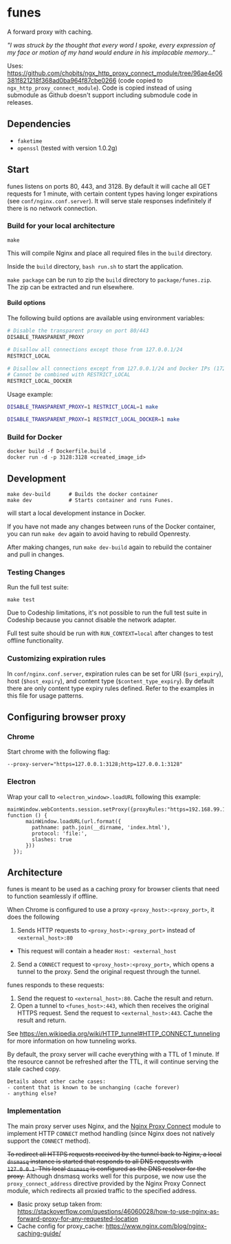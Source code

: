 # funes

A forward proxy with caching.

*"I was struck by the thought that every word I spoke, every expression of my face or motion of my hand would endure in his implacable memory..."*

Uses: https://github.com/chobits/ngx_http_proxy_connect_module/tree/96ae4e06381f821218f368ad0ba964f87cbe0266
(code copied to `ngx_http_proxy_connect_module`). Code is copied instead of using submodule as Github doesn't support including submodule code in releases.

## Dependencies

- `faketime`
- `openssl` (tested with version 1.0.2g)

## Start

funes listens on ports 80, 443, and 3128. By default it will cache all GET requests for 1 minute, with certain content types having longer expirations (see `conf/nginx.conf.server`). It will serve stale responses indefinitely if there is no network connection.

### Build for your local architecture

```
make
```

This will compile Nginx and place all required files in the `build` directory.

Inside the `build` directory, `bash run.sh` to start the application.

`make package` can be run to zip the `build` directory to `package/funes.zip`. The zip can be extracted and run elsewhere.


#### Build options

The following build options are available using environment variables:

```bash
# Disable the transparent proxy on port 80/443
DISABLE_TRANSPARENT_PROXY

# Disallow all connections except those from 127.0.0.1/24
RESTRICT_LOCAL

# Disallow all connections except from 127.0.0.1/24 and Docker IPs (172.18, 172.19, 172.21 prefixes)
# Cannot be combined with RESTRICT_LOCAL
RESTRICT_LOCAL_DOCKER
```

Usage example:
```bash
DISABLE_TRANSPARENT_PROXY=1 RESTRICT_LOCAL=1 make

DISABLE_TRANSPARENT_PROXY=1 RESTRICT_LOCAL_DOCKER=1 make
```

### Build for Docker

```
docker build -f Dockerfile.build .
docker run -d -p 3128:3128 <created_image_id>
```

## Development

```
make dev-build 		# Builds the docker container
make dev        	# Starts container and runs Funes.
```

will start a local development instance in Docker.

If you have not made any changes between runs of the Docker container, you can run `make dev` again to avoid having to rebuild Openresty.

After making changes, run `make dev-build` again to rebuild the container and pull in changes.

### Testing Changes

Run the full test suite:

```
make test
```

Due to Codeship limitations, it's not possible to run the full test suite in Codeship because you cannot disable the network adapter.

Full test suite should be run with `RUN_CONTEXT=local` after changes to test offline functionality.

### Customizing expiration rules

In `conf/nginx.conf.server`, expiration rules can be set for URI (`$uri_expiry`), host (`$host_expiry`), and content type (`$content_type_expiry`). By default there are only content type expiry rules defined. Refer to the examples in this file for usage patterns.

## Configuring browser proxy

### Chrome

Start chrome with the following flag:
```
--proxy-server="https=127.0.0.1:3128;http=127.0.0.1:3128"
```

### Electron

Wrap your call to `<electron_window>.loadURL` following this example:
```
mainWindow.webContents.session.setProxy({proxyRules:"https=192.168.99.100:3128;http=192.168.99.100:3128"}, function () {
      mainWindow.loadURL(url.format({
        pathname: path.join(__dirname, 'index.html'),
        protocol: 'file:',
        slashes: true
      }))
  });
```

## Architecture

funes is meant to be used as a caching proxy for browser clients that need to function seamlessly if offline.

When Chrome is configured to use a proxy `<proxy_host>:<proxy_port>`, it does the following
1. Sends HTTP requests to `<proxy_host>:<proxy_port>` instead of `<external_host>:80`
  - This request will contain a header `Host: <external_host`
2. Send a `CONNECT` request to `<proxy_host>:<proxy_port>`, which opens a tunnel to the proxy. Send the original request through the tunnel.

funes responds to these requests:
1. Send the request to `<external_host>:80`. Cache the result and return.
2. Open a tunnel to `<funes_host>:443`, which then receives the original HTTPS request. Send the request to `<external_host>:443`. Cache the result and return.

See https://en.wikipedia.org/wiki/HTTP_tunnel#HTTP_CONNECT_tunneling for more information on how tunneling works.

By default, the proxy server will cache everything with a TTL of 1 minute. If the resource cannot be refreshed after the TTL, it will continue serving the stale cached copy.

```
Details about other cache cases:
- content that is known to be unchanging (cache forever)
- anything else?
```

### Implementation

The main proxy server uses Nginx, and the [Nginx Proxy Connect](https://github.com/chobits/ngx_http_proxy_connect_module) module to implement HTTP `CONNECT` method handling (since Nginx does not natively support the `CONNECT` method).

~~To redirect all HTTPS requests received by the tunnel back to Nginx, a local `dnsmasq` instance is started that responds to all DNS requests with `127.0.0.1`. This local `dnsmasq` is configured as the DNS resolver for the proxy.~~ Although dnsmasq works well for this purpose, we now use the `proxy_connect_address` directive provided by the Nginx Proxy Connect module, which redirects all proxied traffic to the specified address.

- Basic proxy setup taken from: https://stackoverflow.com/questions/46060028/how-to-use-nginx-as-forward-proxy-for-any-requested-location
- Cache config for proxy_cache: https://www.nginx.com/blog/nginx-caching-guide/
